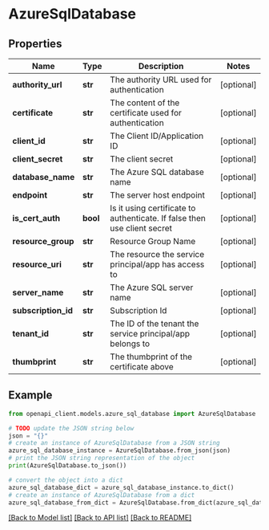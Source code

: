 # AzureSqlDatabase


## Properties

Name | Type | Description | Notes
------------ | ------------- | ------------- | -------------
**authority_url** | **str** | The authority URL used for authentication | [optional] 
**certificate** | **str** | The content of the certificate used for authentication | [optional] 
**client_id** | **str** | The Client ID/Application ID | [optional] 
**client_secret** | **str** | The client secret | [optional] 
**database_name** | **str** | The Azure SQL database name | [optional] 
**endpoint** | **str** | The server host endpoint | [optional] 
**is_cert_auth** | **bool** | Is it using certificate to authenticate. If false then use client secret | [optional] 
**resource_group** | **str** | Resource Group Name | [optional] 
**resource_uri** | **str** | The resource the service principal/app has access to | [optional] 
**server_name** | **str** | The Azure SQL server name | [optional] 
**subscription_id** | **str** | Subscription Id | [optional] 
**tenant_id** | **str** | The ID of the tenant the service principal/app belongs to | [optional] 
**thumbprint** | **str** | The thumbprint of the certificate above | [optional] 

## Example

```python
from openapi_client.models.azure_sql_database import AzureSqlDatabase

# TODO update the JSON string below
json = "{}"
# create an instance of AzureSqlDatabase from a JSON string
azure_sql_database_instance = AzureSqlDatabase.from_json(json)
# print the JSON string representation of the object
print(AzureSqlDatabase.to_json())

# convert the object into a dict
azure_sql_database_dict = azure_sql_database_instance.to_dict()
# create an instance of AzureSqlDatabase from a dict
azure_sql_database_from_dict = AzureSqlDatabase.from_dict(azure_sql_database_dict)
```
[[Back to Model list]](../README.md#documentation-for-models) [[Back to API list]](../README.md#documentation-for-api-endpoints) [[Back to README]](../README.md)



